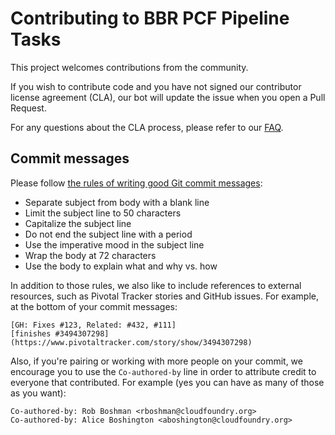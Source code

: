 # Contributing to BBR PCF Pipeline Tasks
This project welcomes contributions from the community.

If you wish to contribute code and you have not signed our contributor license agreement (CLA), our bot will update the issue when you open a Pull Request.

For any questions about the CLA process, please refer to our [FAQ](https://cla.vmware.com/faq).

## Commit messages

Please follow [the rules of writing good Git commit
messages](https://chris.beams.io/posts/git-commit/#seven-rules):

- Separate subject from body with a blank line
- Limit the subject line to 50 characters
- Capitalize the subject line
- Do not end the subject line with a period
- Use the imperative mood in the subject line
- Wrap the body at 72 characters
- Use the body to explain what and why vs. how

In addition to those rules, we also like to include references to external
resources, such as Pivotal Tracker stories and GitHub issues. For example, at
the bottom of your commit messages:

```
[GH: Fixes #123, Related: #432, #111]
[finishes #3494307298](https://www.pivotaltracker.com/story/show/3494307298)
```

Also, if you're pairing or working with more people on your commit, we encourage
you to use the `Co-authored-by` line in order to attribute credit to everyone
that contributed. For example (yes you can have as many of those as you want):

```
Co-authored-by: Rob Boshman <rboshman@cloudfoundry.org>
Co-authored-by: Alice Boshington <aboshington@cloudfoundry.org>
```
